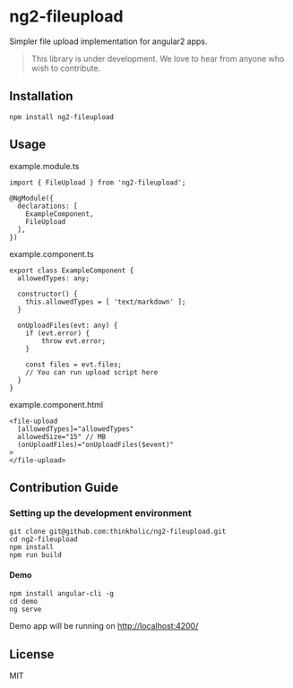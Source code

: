 
# ng2-fileupload

Simpler file upload implementation for angular2 apps.

> This library is under development. We love to hear from anyone who wish to contribute.

## Installation

```
npm install ng2-fileupload
```

## Usage

example.module.ts
```
import { FileUpload } from 'ng2-fileupload';

@NgModule({
  declarations: [
    ExampleComponent,
    FileUpload
  ],
})
```

example.component.ts
```
export class ExampleComponent {
  allowedTypes: any;
  
  constructor() {
    this.allowedTypes = [ 'text/markdown' ];
  }

  onUploadFiles(evt: any) {
    if (evt.error) {
        throw evt.error;
    }

    const files = evt.files;
    // You can run upload script here
  }
}
```

example.component.html
```
<file-upload
  [allowedTypes]="allowedTypes"
  allowedSize="15" // MB
  (onUploadFiles)="onUploadFiles($event)"
>
</file-upload>
```

## Contribution Guide

### Setting up the development environment

```
git clone git@github.com:thinkholic/ng2-fileupload.git
cd ng2-fileupload
npm install
npm run build
```

#### Demo

```
npm install angular-cli -g
cd demo
ng serve
```
Demo app will be running on [http://localhost:4200/](http://localhost:4200/)

## License

MIT
